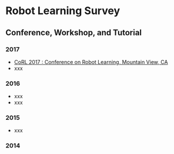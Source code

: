 # Robot Learning Survey

## Conference, Workshop, and Tutorial
### 2017
- [CoRL 2017 : Conference on Robot Learning, Mountain View, CA](http://www.robot-learning.org/home)
- xxx
### 2016
- xxx
- xxx
### 2015
- xxx
### 2014
